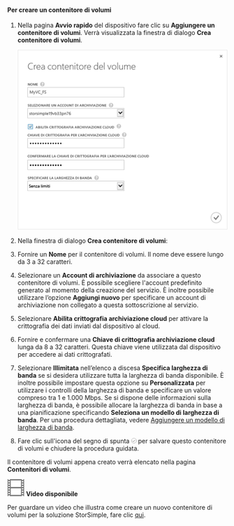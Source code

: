 <!--author=SharS last changed: 9/17/15-->

#### Per creare un contenitore di volumi

1. Nella pagina **Avvio rapido** del dispositivo fare clic su **Aggiungere un contenitore di volumi**. Verrà visualizzata la finestra di dialogo **Crea contenitore di volumi**.

    ![Crea contenitore di volumi](./media/storsimple-create-volume-container/HCS_CreateVolumeContainerM-include.png)

2. Nella finestra di dialogo **Crea contenitore di volumi**:
  1. Fornire un **Nome** per il contenitore di volumi. Il nome deve essere lungo da 3 a 32 caratteri.
  2. Selezionare un **Account di archiviazione** da associare a questo contenitore di volumi. È possibile scegliere l'account predefinito generato al momento della creazione del servizio. È inoltre possibile utilizzare l’opzione **Aggiungi nuovo** per specificare un account di archiviazione non collegato a questa sottoscrizione al servizio.
  3. Selezionare **Abilita crittografia archiviazione cloud** per attivare la crittografia dei dati inviati dal dispositivo al cloud.
  4. Fornire e confermare una **Chiave di crittografia archiviazione cloud** lunga da 8 a 32 caratteri. Questa chiave viene utilizzata dal dispositivo per accedere ai dati crittografati.
  5. Selezionare **Illimitata** nell’elenco a discesa **Specifica larghezza di banda** se si desidera utilizzare tutta la larghezza di banda disponibile. È inoltre possibile impostare questa opzione su **Personalizzata** per utilizzare i controlli della larghezza di banda e specificare un valore compreso tra 1 e 1.000 Mbps. Se si dispone delle informazioni sulla larghezza di banda, è possibile allocare la larghezza di banda in base a una pianificazione specificando **Seleziona un modello di larghezza di banda**. Per una procedura dettagliata, vedere [Aggiungere un modello di larghezza di banda](storsimple-manage-bandwidth-templates.md#add-a-bandwidth-template).
  6. Fare clic sull'icona del segno di spunta ![icona del segno di spunta](./media/storsimple-create-volume-container/HCS_CheckIcon-include.png) per salvare questo contenitore di volumi e chiudere la procedura guidata. 

  Il contenitore di volumi appena creato verrà elencato nella pagina **Contenitori di volumi**.

![Video disponibile](./media/storsimple-create-volume-container/Video_icon.png) **Video disponibile**

Per guardare un video che illustra come creare un nuovo contenitore di volumi per la soluzione StorSimple, fare clic [qui](https://azure.microsoft.com/documentation/videos/create-a-volume-container-in-your-storsimple-solution/).

<!---HONumber=AcomDC_0128_2016-->
